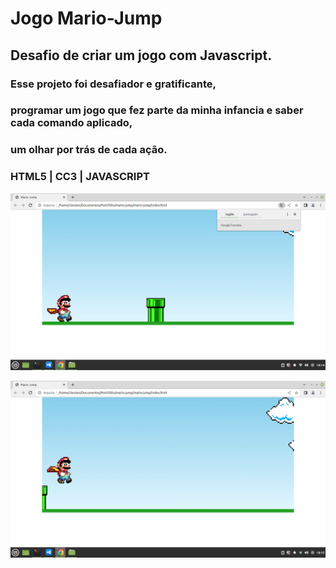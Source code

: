 # Jogo Mario-Jump

## Desafio de criar um jogo com Javascript.
### Esse projeto foi desafiador e gratificante,
### programar um jogo que fez parte da minha infancia e saber cada comando aplicado,
### um olhar por trás de cada ação.
### HTML5 | CC3 | JAVASCRIPT

![Alt ou título da imagem](https://github.com/Cleutonbarreto/mario-jump/blob/master/mario-jump/images/mario.png)

![Alt ou título da imagem](https://github.com/Cleutonbarreto/mario-jump/blob/master/mario-jump/images/mario-jump.png)
